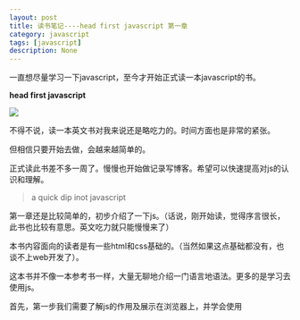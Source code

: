 ```yaml
---
layout: post
title: 读书笔记----head first javascript 第一章
category: javascript
tags: [javascript]
description: None
---
```


一直想尽量学习一下javascript，至今才开始正式读一本javascript的书。

**head first javascript**

![](/assets/img/blog/head_first_javascript.jpg)

不得不说，读一本英文书对我来说还是略吃力的。时间方面也是非常的紧张。

但相信只要开始去做，会越来越简单的。

正式读此书差不多一周了。慢慢也开始做记录写博客。希望可以快速提高对js的认识和理解。



> a quick dip inot javascript

第一章还是比较简单的，初步介绍了一下js。（话说，刚开始读，觉得序言很长，此书也比较有意思。英文吃力就只能慢慢来了）



本书内容面向的读者是有一些html和css基础的。（当然如果这点基础都没有，也谈不上web开发了）。

这本书并不像一本参考书一样，大量无聊地介绍一门语言地语法。更多的是学习去使用js。

首先，第一步我们需要了解js的作用及展示在浏览器上，并学会使用<script>标签

> The way javascript works
>
> How you're going to write javascript
>
> how to get javascript into your page

接着，声明变量，并了解变量

````javascript
var name;
var age = 24;
var total = price - (price * discount / 100);
````

然后我们可以尝试做更多的：

````javascript
var score = 5;
while (score > 0) {
	if (score == 3){
      	alert("score is 3");
	}
  	score = score - 1;
}
document.write("Oh,this is my score");
````

最后，我们还可以学习一下使用 console.log，并且使用开发中工具中的console（这是一个非常轻便、使用简单的工具，不用考虑编辑器等其他各种东西就可以做很多事情）。



### 总结

作为一本入门书来说，前边的章节不会有太复杂的概念，了解一些基础的知识（当然，也要了解一些基础的易犯的错误点），并学习读英文书。
